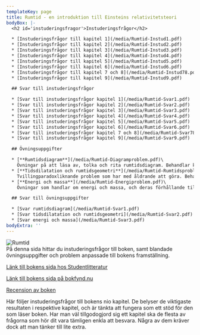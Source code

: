 ```yaml
---
templateKey: page
title: Rumtid - en introduktion till Einsteins relativitetsteori
bodyBox: |-
  <h2 id='instuderingsfragor'>Instuderingsfrågor</h2>

  * [Instuderingsfrågor till kapitel 1](/media/Rumtid-Instud1.pdf)
  * [Instuderingsfrågor till kapitel 2](/media/Rumtid-Instud2.pdf)
  * [Instuderingsfrågor till kapitel 3](/media/Rumtid-Instud3.pdf)
  * [Instuderingsfrågor till kapitel 4](/media/Rumtid-Instud4.pdf)
  * [Instuderingsfrågor till kapitel 5](/media/Rumtid-Instud5.pdf)
  * [Instuderingsfrågor till kapitel 6](/media/Rumtid-Instud6.pdf)
  * [Instuderingsfrågor till kapitel 7 och 8](/media/Rumtid-Instud78.pdf)
  * [Instuderingsfrågor till kapitel 9](/media/Rumtid-Instud9.pdf)

  ## Svar till instuderingsfrågor

  * [Svar till instuderingsfrågor kapitel 1](/media/Rumtid-Svar1.pdf)
  * [Svar till instuderingsfrågor kapitel 2](/media/Rumtid-Svar2.pdf)
  * [Svar till instuderingsfrågor kapitel 3](/media/Rumtid-Svar3.pdf)
  * [Svar till instuderingsfrågor kapitel 4](/media/Rumtid-Svar4.pdf)
  * [Svar till instuderingsfrågor kapitel 5](/media/Rumtid-Svar5.pdf)
  * [Svar till instuderingsfrågor kapitel 6](/media/Rumtid-Svar6.pdf)
  * [Svar till instuderingsfrågor kapitel 7 och 8](/media/Rumtid-Svar78.pdf)
  * [Svar till instuderingsfrågor kapitel 9](/media/Rumtid-Svar9.pdf)

  ## Övningsuppgifter

  * [**Rumtidsdiagram**](/media/Rumtid-Diagramproblem.pdf)\
    Övningar på att läsa av, tolka och rita rumtidsdiagram. Behandlar kapitel 1 till 5.
  * [**Tidsdilatation och rumtidsgeometri**](/media/Rumtid-Rumtidsproblem.pdf)\
    Tvillingparadoxliknande problem som har med åldrande att göra. Behandlar kapitel 1 till 5.
  * [**Energi och massa**](/media/Rumtid-Energiproblem.pdf)\
    Övningar som handlar om energi och massa, och deras förhållande till världsvektorn. Behandlar kapitel 1 till 6.

  ## Svar till övningsuppgifter

  * [Svar rumtidsdiagram](/media/Rumtid-Svar1.pdf)
  * [Svar tidsdilatation och rumtidsgeometri](/media/Rumtid-Svar2.pdf)
  * [Svar energi och massa](/media/Rumtid-Svar3.pdf)
bodyExtra: ''
---
```

<div class='omslag'><img src='/media/Rumtid-Omslag.jpg' alt='Rumtid'/></div>
På denna sida hittar du instuderingsfrågor till boken, samt blandade övningsuppgifter och problem anpassade till bokens framställning.

[Länk till bokens sida hos Studentlitteratur](https://www.studentlitteratur.se/#32472-01)

[Länk till bokens sida på bokfynd.nu](http://www.bokfynd.nu/9144001231.html)

[Recension av boken](media/Rumtid-RecensionBorg.pdf)

Här följer instuderingsfrågor till bokens nio kapitel. De belyser de viktigaste resultaten i respektive kapitel, och är tänkta att fungera som ett stöd för den som läser boken. Har man väl tillgodogjord sig ett kapitel ska de flesta av frågorna som hör dit vara tämligen enkla att besvara. Några av dem kräver dock att man tänker till lite extra.
